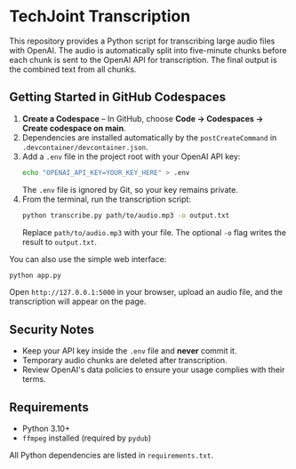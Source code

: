 # TechJoint Transcription

This repository provides a Python script for transcribing large audio files with OpenAI. The audio is automatically split into five-minute chunks before each chunk is sent to the OpenAI API for transcription. The final output is the combined text from all chunks.

## Getting Started in GitHub Codespaces

1. **Create a Codespace** – In GitHub, choose **Code → Codespaces → Create codespace on main**.
2. Dependencies are installed automatically by the `postCreateCommand` in `.devcontainer/devcontainer.json`.
3. Add a `.env` file in the project root with your OpenAI API key:
   ```bash
   echo "OPENAI_API_KEY=YOUR_KEY_HERE" > .env
   ```
   The `.env` file is ignored by Git, so your key remains private.
4. From the terminal, run the transcription script:
   ```bash
   python transcribe.py path/to/audio.mp3 -o output.txt
   ```
   Replace `path/to/audio.mp3` with your file. The optional `-o` flag writes the result to `output.txt`.

You can also use the simple web interface:

```bash
python app.py
```

Open `http://127.0.0.1:5000` in your browser, upload an audio file, and the transcription will appear on the page.

## Security Notes

- Keep your API key inside the `.env` file and **never** commit it.
- Temporary audio chunks are deleted after transcription.
- Review OpenAI's data policies to ensure your usage complies with their terms.

## Requirements

- Python 3.10+
- `ffmpeg` installed (required by `pydub`)

All Python dependencies are listed in `requirements.txt`.
